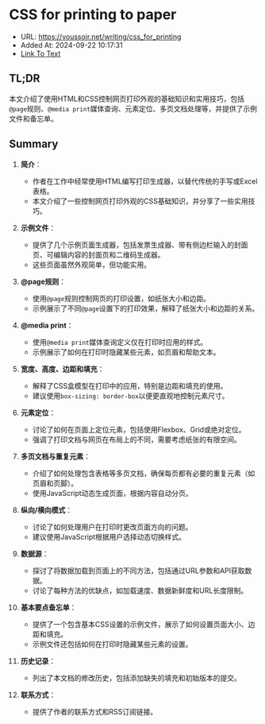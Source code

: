 # CSS for printing to paper
- URL: https://voussoir.net/writing/css_for_printing
- Added At: 2024-09-22 10:17:31
- [Link To Text](2024-09-22-css-for-printing-to-paper_raw.md)

## TL;DR
本文介绍了使用HTML和CSS控制网页打印外观的基础知识和实用技巧，包括`@page`规则、`@media print`媒体查询、元素定位、多页文档处理等，并提供了示例文件和备忘单。

## Summary
1. **简介**：
   - 作者在工作中经常使用HTML编写打印生成器，以替代传统的手写或Excel表格。
   - 本文介绍了一些控制网页打印外观的CSS基础知识，并分享了一些实用技巧。

2. **示例文件**：
   - 提供了几个示例页面生成器，包括发票生成器、带有侧边栏输入的封面页、可编辑内容的封面页和二维码生成器。
   - 这些页面虽然外观简单，但功能实用。

3. **@page规则**：
   - 使用`@page`规则控制网页的打印设置，如纸张大小和边距。
   - 示例展示了不同`@page`设置下的打印效果，解释了纸张大小和边距的关系。

4. **@media print**：
   - 使用`@media print`媒体查询定义仅在打印时应用的样式。
   - 示例展示了如何在打印时隐藏某些元素，如页眉和帮助文本。

5. **宽度、高度、边距和填充**：
   - 解释了CSS盒模型在打印中的应用，特别是边距和填充的使用。
   - 建议使用`box-sizing: border-box`以便更直观地控制元素尺寸。

6. **元素定位**：
   - 讨论了如何在页面上定位元素，包括使用Flexbox、Grid或绝对定位。
   - 强调了打印文档与网页在布局上的不同，需要考虑纸张的有限空间。

7. **多页文档与重复元素**：
   - 介绍了如何处理包含表格等多页文档，确保每页都有必要的重复元素（如页眉和页脚）。
   - 使用JavaScript动态生成页面，根据内容自动分页。

8. **纵向/横向模式**：
   - 讨论了如何处理用户在打印时更改页面方向的问题。
   - 建议使用JavaScript根据用户选择动态切换样式。

9. **数据源**：
   - 探讨了将数据加载到页面上的不同方法，包括通过URL参数和API获取数据。
   - 讨论了每种方法的优缺点，如加载速度、数据新鲜度和URL长度限制。

10. **基本要点备忘单**：
    - 提供了一个包含基本CSS设置的示例文件，展示了如何设置页面大小、边距和填充。
    - 示例文件还包括如何在打印时隐藏某些元素的设置。

11. **历史记录**：
    - 列出了本文档的修改历史，包括添加缺失的填充和初始版本的提交。

12. **联系方式**：
    - 提供了作者的联系方式和RSS订阅链接。
